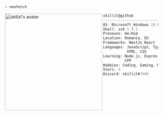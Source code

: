 ```zsh
> neofetch
```

<img align="left" src="https://cdn.discordapp.com/attachments/789862793846325248/856149457358553138/917295be891e9e9a88801562ea9ef214.png" alt="skillzl's avatar" width="320" /> 

```csharp
skillzl@github
-------------------------
OS: Microsoft Windows 10 Pro
Shell: zsh 5.7.1
Pronouns: He/Him
Location: Romania, EU
Frameworks: NextJs React
Languages: JavaScript, TypeScript,
           HTML, CSS
Learning: Node.js, Express, MongoDB,
          CPP
Hobbies: Coding, Gaming, Music
Stars: 4
Discord: skillzl#7600
```
